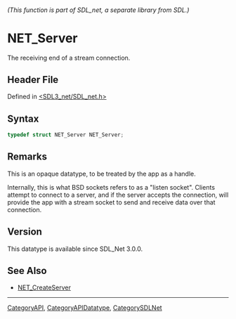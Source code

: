 ###### (This function is part of SDL_net, a separate library from SDL.)
# NET_Server

The receiving end of a stream connection.

## Header File

Defined in [<SDL3_net/SDL_net.h>](https://github.com/libsdl-org/SDL_net/blob/main/include/SDL3_net/SDL_net.h)

## Syntax

```c
typedef struct NET_Server NET_Server;
```

## Remarks

This is an opaque datatype, to be treated by the app as a handle.

Internally, this is what BSD sockets refers to as a "listen socket".
Clients attempt to connect to a server, and if the server accepts the
connection, will provide the app with a stream socket to send and receive
data over that connection.

## Version

This datatype is available since SDL_Net 3.0.0.

## See Also

- [NET_CreateServer](NET_CreateServer)

----
[CategoryAPI](CategoryAPI), [CategoryAPIDatatype](CategoryAPIDatatype), [CategorySDLNet](CategorySDLNet)

